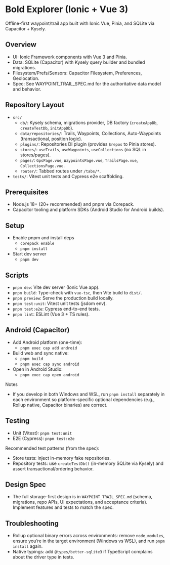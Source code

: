   # Bold Explorer (Ionic + Vue 3)

Offline-first waypoint/trail app built with Ionic Vue, Pinia, and SQLite via Capacitor + Kysely.

## Overview
- UI: Ionic Framework components with Vue 3 and Pinia.
- Data: SQLite (Capacitor) with Kysely query builder and bundled migrations.
- Filesystem/Prefs/Sensors: Capacitor Filesystem, Preferences, Geolocation.
- Spec: See WAYPOINT_TRAIL_SPEC.md for the authoritative data model and behavior.

## Repository Layout
- `src/`
  - `db/`: Kysely schema, migrations provider, DB factory (`createAppDb`, `createTestDb`, `initAppDb`).
  - `data/repositories/`: Trails, Waypoints, Collections, Auto-Waypoints (transactional, position logic).
  - `plugins/`: Repositories DI plugin (provides `$repos` to Pinia stores).
  - `stores/`: `useTrails`, `useWaypoints`, `useCollections` (no SQL in stores/pages).
  - `pages/`: `GpsPage.vue`, `WaypointsPage.vue`, `TrailsPage.vue`, `CollectionsPage.vue`.
  - `router/`: Tabbed routes under `/tabs/*`.
- `tests/`: Vitest unit tests and Cypress e2e scaffolding.

## Prerequisites
- Node.js 18+ (20+ recommended) and pnpm via Corepack.
- Capacitor tooling and platform SDKs (Android Studio for Android builds).

## Setup
- Enable pnpm and install deps
  - `corepack enable`
  - `pnpm install`
- Start dev server
  - `pnpm dev`

## Scripts
- `pnpm dev`: Vite dev server (Ionic Vue app).
- `pnpm build`: Type-check with `vue-tsc`, then Vite build to `dist/`.
- `pnpm preview`: Serve the production build locally.
- `pnpm test:unit`: Vitest unit tests (jsdom env).
- `pnpm test:e2e`: Cypress end-to-end tests.
- `pnpm lint`: ESLint (Vue 3 + TS rules).

## Android (Capacitor)
- Add Android platform (one-time):
  - `pnpm exec cap add android`
- Build web and sync native:
  - `pnpm build`
  - `pnpm exec cap sync android`
- Open in Android Studio:
  - `pnpm exec cap open android`

Notes
- If you develop in both Windows and WSL, run `pnpm install` separately in each environment so platform-specific optional dependencies (e.g., Rollup native, Capacitor binaries) are correct.

## Testing
- Unit (Vitest): `pnpm test:unit`
- E2E (Cypress): `pnpm test:e2e`

Recommended test patterns (from the spec):
- Store tests: inject in-memory fake repositories.
- Repository tests: use `createTestDb()` (in-memory SQLite via Kysely) and assert transactional/ordering behavior.

## Design Spec
- The full storage-first design is in `WAYPOINT_TRAIL_SPEC.md` (schema, migrations, repo APIs, UI expectations, and acceptance criteria). Implement features and tests to match the spec.

## Troubleshooting
- Rollup optional binary errors across environments: remove `node_modules`, ensure you’re in the target environment (Windows vs WSL), and run `pnpm install` again.
- Native typings: add `@types/better-sqlite3` if TypeScript complains about the driver type in tests.

